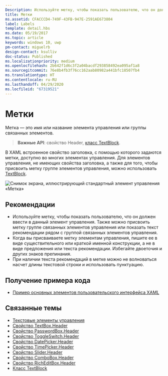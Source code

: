 ```yaml
---
Description: Используйте метку, чтобы показать пользователю, что он должен ввести в данный элемент управления. Также можно присвоить метку группе связанных элементов управления или показать текст рекомендации рядом с группой связанных элементов управления.
title: Метки
ms.assetid: CFACCCD4-749F-43FB-947E-2591AE673804
label: Labels
template: detail.hbs
ms.date: 05/19/2017
ms.topic: article
keywords: windows 10, uwp
pm-contact: miguelrb
design-contact: ksulliv
doc-status: Published
ms.localizationpriority: medium
ms.openlocfilehash: 2b642f1d6c3f2a04bacdf293858492ea095af1a8
ms.sourcegitcommit: 76e8b4fb3f76cc162aab80982a441bfc18507fb4
ms.translationtype: HT
ms.contentlocale: ru-RU
ms.lasthandoff: 04/29/2020
ms.locfileid: "67319521"
---
```

# <a name="labels"></a>Метки

 

Метка — это имя или название элемента управления или группы связанных элементов.

> **Важные API**: свойство Header, [класс TextBlock](https://docs.microsoft.com/uwp/api/Windows.UI.Xaml.Controls.TextBlock).

В XAML встроенное свойство заголовка, с помощью которого задаются метки, доступно во многих элементах управления. Для элементов управления, не имеющих свойства заголовка, а также для того, чтобы присвоить метку группе элементов управления, можно использовать [TextBlock](https://docs.microsoft.com/uwp/api/Windows.UI.Xaml.Controls.TextBlock).

![Снимок экрана, иллюстрирующий стандартный элемент управления «Метка»](images/label-standard.png)

## <a name="recommendations"></a>Рекомендации


-   Используйте метку, чтобы показать пользователю, что он должен ввести в данный элемент управления. Также можно присвоить метку группе связанных элементов управления или показать текст рекомендации рядом с группой связанных элементов управления.
-   Когда вы присваиваете метку элементам управления, пишите ее в виде существительного или краткой именной конструкции, а не в виде предложения или текста рекомендации. Избегайте двоеточия и других знаков препинания.
-   При наличии текста рекомендаций в метке можно не волноваться насчет длины текстовой строки и использовать пунктуацию.


## <a name="get-the-sample-code"></a>Получение примера кода
* [Пример основных элементов пользовательского интерфейса XAML](https://github.com/Microsoft/Windows-universal-samples/tree/master/Samples/XamlUIBasics)

## <a name="related-topics"></a>Связанные темы
* [Текстовые элементы управления](text-controls.md)
* [Свойство TextBox.Header](https://docs.microsoft.com/uwp/api/windows.ui.xaml.controls.textbox.header)
* [Свойство PasswordBox.Header](https://docs.microsoft.com/uwp/api/windows.ui.xaml.controls.passwordbox.header)
* [Свойство ToggleSwitch.Header](https://docs.microsoft.com/uwp/api/windows.ui.xaml.controls.toggleswitch.header)
* [Свойство DatePicker.Header](https://docs.microsoft.com/uwp/api/windows.ui.xaml.controls.datepicker.header)
* [Свойство TimePicker.Header](https://docs.microsoft.com/uwp/api/windows.ui.xaml.controls.timepicker.header)
* [Свойство Slider.Header](https://docs.microsoft.com/uwp/api/windows.ui.xaml.controls.slider.header)
* [Свойство ComboBox.Header](https://docs.microsoft.com/uwp/api/windows.ui.xaml.controls.combobox.header)
* [Свойство RichEditBox.Header](https://docs.microsoft.com/uwp/api/windows.ui.xaml.controls.richeditbox.header)
* [Класс TextBlock](https://docs.microsoft.com/uwp/api/Windows.UI.Xaml.Controls.TextBlock)

 

 




